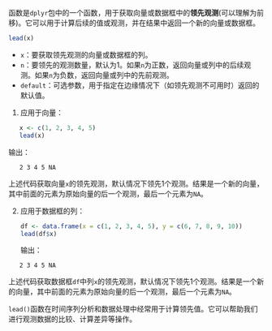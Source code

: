 函数是`dplyr`包中的一个函数，用于获取向量或数据框中的**领先观测**(可以理解为前移)。它可以用于计算后续的值或观测，并在结果中返回一个新的向量或数据框。
```R
lead(x)
```
- `x`：要获取领先观测的向量或数据框的列。
- `n`：要领先的观测数量，默认为1。如果`n`为正数，返回向量或列中的后续观测。如果`n`为负数，返回向量或列中的先前观测。
- `default`：可选参数，用于指定在边缘情况下（如领先观测不可用时）返回的默认值。

1. 应用于向量：
```R
   x <- c(1, 2, 3, 4, 5)
   lead(x)
```
   输出：
```
   2 3 4 5 NA
```
   上述代码获取向量`x`的领先观测，默认情况下领先1个观测。结果是一个新的向量，其中前面的元素为原始向量的后一个观测，最后一个元素为`NA`。

2. 应用于数据框的列：
   ```R
   df <- data.frame(x = c(1, 2, 3, 4, 5), y = c(6, 7, 8, 9, 10))
   lead(df$x)
   ```
   输出：
```
   2 3 4 5 NA
```

   上述代码获取数据框`df`中列`x`的领先观测，默认情况下领先1个观测。结果是一个新的向量，其中前面的元素为原始向量的后一个观测，最后一个元素为`NA`。

`lead()`函数在时间序列分析和数据处理中经常用于计算领先值。它可以帮助我们进行观测数据的比较、计算差异等操作。
